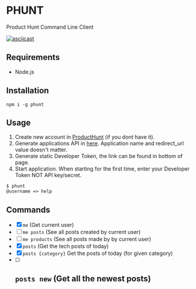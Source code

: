 # PHUNT

Product Hunt Command Line Client

[![asciicast](https://asciinema.org/a/33953.png)](https://asciinema.org/a/33953)

## Requirements

- Node.js

## Installation

```cli
npm i -g phunt
```


## Usage

1. Create new account in [ProductHunt](https://www.producthunt.com/) (if you dont have it).
2. Generate applications API in [here](https://www.producthunt.com/v1/oauth/applications).
Application name and redirect_url value doesn't matter.
3. Generate static Developer Token, the link can be found in bottom of page.
4. Start application. When starting for the first time, enter your Developer Token NOT API key/secret.

```cli
$ phunt
@username => help
```


## Commands

- [x] `me` (Get current user)
- [ ] `me posts` (See all posts created by current user)
- [ ] `me products` (See all posts made by by current user)
- [x] `posts` (Get the tech posts of today)
- [x] `posts {category}` Get the posts of today (for given category)
- [ ] `posts new` (Get all the newest posts)
  -
